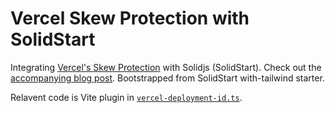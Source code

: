 # Vercel Skew Protection with SolidStart

Integrating [Vercel's Skew Protection](https://vercel.com/blog/version-skew-protection) with Solidjs (SolidStart). Check out the [accompanying blog post](https://ryoid.dev/blog/solid-vercel-skew-protection). Bootstrapped from SolidStart with-tailwind starter.

Relavent code is Vite plugin in [`vercel-deployment-id.ts`](https://github.com/ryoid/solid-vercel-skew-protection/blob/main/src/vite-vercel-deployment-id.ts).